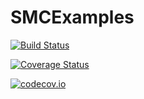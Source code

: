 # SMCExamples

[![Build Status](https://travis-ci.org/awllee/SMCExamples.jl.svg?branch=master)](https://travis-ci.org/awllee/SMCExamples.jl)

[![Coverage Status](https://coveralls.io/repos/awllee/SMCExamples.jl/badge.svg?branch=master&service=github)](https://coveralls.io/github/awllee/SMCExamples.jl?branch=master)

[![codecov.io](http://codecov.io/github/awllee/SMCExamples.jl/coverage.svg?branch=master)](http://codecov.io/github/awllee/SMCExamples.jl?branch=master)
